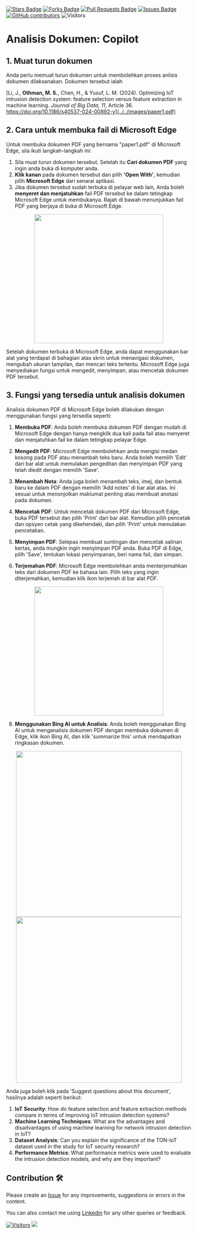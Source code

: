 <a href="https://github.com/drshahizan/Generative-AI-Playground/stargazers"><img src="https://img.shields.io/github/stars/drshahizan/Generative-AI-Playground" alt="Stars Badge"/></a>
<a href="https://github.com/drshahizan/Generative-AI-Playground/network/members"><img src="https://img.shields.io/github/forks/drshahizan/Generative-AI-Playground" alt="Forks Badge"/></a>
<a href="https://github.com/drshahizan/Generative-AI-Playground/pulls"><img src="https://img.shields.io/github/issues-pr/drshahizan/Generative-AI-Playground" alt="Pull Requests Badge"/></a>
<a href="https://github.com/drshahizan/Generative-AI-Playground"><img src="https://img.shields.io/github/issues/drshahizan/Generative-AI-Playground" alt="Issues Badge"/></a>
<a href="https://github.com/drshahizan/Generative-AI-Playground/graphs/contributors"><img alt="GitHub contributors" src="https://img.shields.io/github/contributors/drshahizan/Generative-AI-Playground?color=2b9348"></a>
![Visitors](https://api.visitorbadge.io/api/visitors?path=https%3A%2F%2Fgithub.com%2Fdrshahizan%2Generative-AI-Playground&labelColor=%23d9e3f0&countColor=%23697689&style=flat)

# Analisis Dokumen: Copilot

## 1. Muat turun dokumen
Anda perlu memuat turun dokumen untuk membolehkan proses anlisis dokumen dilaksanakan. Dokumen tersebut ialah

[Li, J., **Othman, M. S.**, Chen, H., & Yusuf, L. M. (2024). Optimizing IoT intrusion detection system: feature selection versus feature extraction in machine learning. *Journal of Big Data, 11*, Article 36. https://doi.org/10.1186/s40537-024-00892-y](../../images/paper1.pdf)
   
## 2. Cara untuk membuka fail di Microsoft Edge
Untuk membuka dokumen PDF yang bernama "paper1.pdf" di Microsoft Edge, sila ikuti langkah-langkah ini:
1. Sila muat turun dokumen tersebut. Setelah itu **Cari dokumen PDF** yang ingin anda buka di komputer anda.
2. **Klik kanan** pada dokumen tersebut dan pilih **'Open With'**, kemudian pilih **Microsoft Edge** dari senarai aplikasi.
3. Jika dokumen tersebut sudah terbuka di pelayar web lain, Anda boleh **menyeret dan menjatuhkan** fail PDF tersebut ke dalam tetingkap Microsoft Edge untuk membukanya. Rajah di bawah menunjukkan fail PDF yang berjaya di buka di Microsoft Edge.

<p align="center">
<img src="../../images/paper1.png"  height="350" />
</p>

Setelah dokumen terbuka di Microsoft Edge, anda dapat menggunakan bar alat yang terdapat di bahagian atas skrin untuk menavigasi dokumen, mengubah ukuran tampilan, dan mencari teks tertentu. Microsoft Edge juga menyediakan fungsi untuk mengedit, menyimpan, atau mencetak dokumen PDF tersebut.

## 3. Fungsi yang tersedia untuk analisis dokumen

Analisis dokumen PDF di Microsoft Edge boleh dilakukan dengan menggunakan fungsi yang tersedia seperti:

1. **Membuka PDF**: Anda boleh membuka dokumen PDF dengan mudah di Microsoft Edge dengan hanya mengklik dua kali pada fail atau menyeret dan menjatuhkan fail ke dalam tetingkap pelayar Edge.

2. **Mengedit PDF**: Microsoft Edge membolehkan anda mengisi medan kosong pada PDF atau menambah teks baru. Anda boleh memilih 'Edit' dari bar alat untuk memulakan pengeditan dan menyimpan PDF yang telah diedit dengan memilih 'Save'.

3. **Menambah Nota**: Anda juga boleh menambah teks, imej, dan bentuk baru ke dalam PDF dengan memilih 'Add notes' di bar alat atas. Ini sesuai untuk menonjolkan maklumat penting atau membuat anotasi pada dokumen.

4. **Mencetak PDF**: Untuk mencetak dokumen PDF dari Microsoft Edge, buka PDF tersebut dan pilih 'Print' dari bar alat. Kemudian pilih pencetak dan opsyen cetak yang dikehendaki, dan pilih 'Print' untuk memulakan pencetakan.

5. **Menyimpan PDF**: Selepas membuat suntingan dan mencetak salinan kertas, anda mungkin ingin menyimpan PDF anda. Buka PDF di Edge, pilih 'Save', tentukan lokasi penyimpanan, beri nama fail, dan simpan.

6. **Terjemahan PDF**: Microsoft Edge membolehkan anda menterjemahkan teks dari dokumen PDF ke bahasa lain. Pilih teks yang ingin diterjemahkan, kemudian klik ikon terjemah di bar alat PDF.

<p align="center">
<img src="../../images/p1translate.png"  height="350" />
</p>

8. **Menggunakan Bing AI untuk Analisis**: Anda boleh menggunakan Bing AI untuk menganalisis dokumen PDF dengan membuka dokumen di Edge, klik ikon Bing AI, dan klik 'summarize this' untuk mendapatkan ringkasan dokumen.

<p align="center">
<img src="../../images/chat.png"  height="450" />
  <img src="../../images/summary1.png"  height="450" />
</p>

Anda juga boleh klik pada 'Suggest questions about this document', hasilnya adalah seperti berikut:

1. **IoT Security**: How do feature selection and feature extraction methods compare in terms of improving IoT intrusion detection systems?
2. **Machine Learning Techniques**: What are the advantages and disadvantages of using machine learning for network intrusion detection in IoT?
3. **Dataset Analysis**: Can you explain the significance of the TON-IoT dataset used in the study for IoT security research?
4. **Performance Metrics**: What performance metrics were used to evaluate the intrusion detection models, and why are they important?


## Contribution 🛠️
Please create an [Issue](https://github.com/drshahizan/ai-tools/issues) for any improvements, suggestions or errors in the content.

You can also contact me using [Linkedin](https://www.linkedin.com/in/drshahizan/) for any other queries or feedback.

[![Visitors](https://api.visitorbadge.io/api/visitors?path=https%3A%2F%2Fgithub.com%2Fdrshahizan&labelColor=%23697689&countColor=%23555555&style=plastic)](https://visitorbadge.io/status?path=https%3A%2F%2Fgithub.com%2Fdrshahizan)
![](https://hit.yhype.me/github/profile?user_id=81284918)



